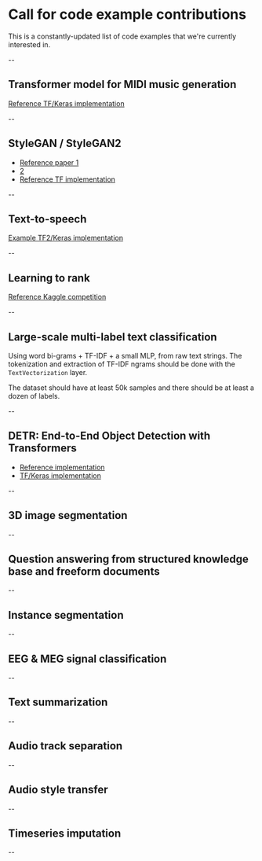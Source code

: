 # Call for code example contributions

This is a constantly-updated list of code examples that we're currently interested in.

--

## Transformer model for MIDI music generation

[Reference TF/Keras implementation](https://github.com/jason9693/MusicTransformer-tensorflow2.0)

--

## StyleGAN / StyleGAN2

- [Reference paper 1](https://arxiv.org/abs/1812.04948)
- [2](https://arxiv.org/abs/1912.04958)
- [Reference TF implementation](https://github.com/NVlabs/stylegan2)


--

## Text-to-speech

[Example TF2/Keras implementation](https://github.com/dathudeptrai/TensorflowTTS)

--

## Learning to rank

[Reference Kaggle competition](https://www.kaggle.com/c/wm-2017-learning-to-rank)

--

## Large-scale multi-label text classification

Using word bi-grams + TF-IDF + a small MLP, from raw text strings.
The tokenization and extraction of TF-IDF ngrams should be done with the `TextVectorization` layer.

The dataset should have at least 50k samples and there should be at least a dozen of labels.

--

## DETR: End-to-End Object Detection with Transformers

- [Reference implementation](https://github.com/facebookresearch/detr)
- [TF/Keras implementation](https://github.com/auvisusAI/detr-tensorflow)


--

## 3D image segmentation

--

## Question answering from structured knowledge base and freeform documents

--

## Instance segmentation

--

## EEG & MEG signal classification

--

## Text summarization

--

## Audio track separation

--

## Audio style transfer

--

## Timeseries imputation

--

